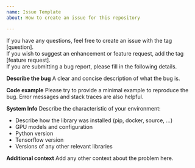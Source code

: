 ```yaml
---
name: Issue Template
about: How to create an issue for this repository

---
```


If you have any questions, feel free to create an issue with the tag [question].  
If you wish to suggest an enhancement or feature request, add the tag [feature request].  
If you are submitting a bug report, please fill in the following details.  

**Describe the bug**
A clear and concise description of what the bug is.

**Code example**
Please try to provide a minimal example to reproduce the bug. Error messages and stack traces are also helpful.

**System Info**
Describe the characteristic of your environment:
 * Describe how the library was installed (pip, docker, source, ...)
 * GPU models and configuration
 * Python version
 * Tensorflow version
 * Versions of any other relevant libraries

**Additional context**
Add any other context about the problem here.
